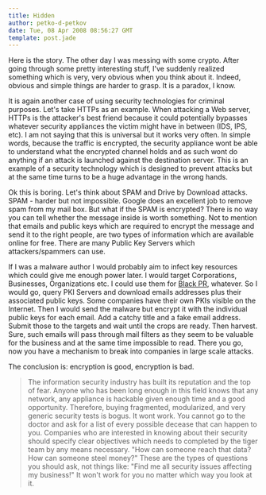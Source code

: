 ```yaml
---
title: Hidden
author: petko-d-petkov
date: Tue, 08 Apr 2008 08:56:27 GMT
template: post.jade
---
```


Here is the story. The other day I was messing with some crypto. After going through some pretty interesting stuff, I've suddenly realized something which is very, very obvious when you think about it. Indeed, obvious and simple things are harder to grasp. It is a paradox, I know.

It is again another case of using security technologies for criminal purposes. Let's take HTTPs as an example. When attacking a Web server, HTTPs is the attacker's best friend because it could potentially bypasses whatever security appliances the victim might have in between (IDS, IPS, etc). I am not saying that this is universal but it works very often. In simple words, because the traffic is encrypted, the security appliance wont be able to understand what the encrypted channel holds and as such wont do anything if an attack is launched against the destination server. This is an example of a security technology which is designed to prevent attacks but at the same time turns to be a huge advantage in the wrong hands.

Ok this is boring. Let's think about SPAM and Drive by Download attacks. SPAM - harder but not impossible. Google does an excellent job to remove spam from my mail box. But what if the SPAM is encrypted? There is no way you can tell whether the message inside is worth something. Not to mention that emails and public keys which are required to encrypt the message and send it to the right people, are two types of information which are available online for free. There are many Public Key Servers which attackers/spammers can use.

If I was a malware author I would probably aim to infect key resources which could give me enough power later. I would target Corporations, Businesses, Organizations etc. I could use them for [Black PR](http://www.spinhunters.org), whatever. So I would go, query PKI Servers and download emails addresses plus their associated public keys. Some companies have their own PKIs visible on the Internet. Then I would send the malware but encrypt it with the individual public keys for each email. Add a catchy title and a fake email address. Submit those to the targets and wait until the crops are ready. Then harvest. Sure, such emails will pass through mail filters as they seem to be valuable for the business and at the same time impossible to read. There you go, now you have a mechanism to break into companies in large scale attacks.

The conclusion is: encryption is good, encryption is bad.

> The information security industry has built its reputation and the top of fear. Anyone who has been long enough in this field knows that any network, any appliance is hackable given enough time and a good opportunity. Therefore, buying fragmented, modularized, and very generic security tests is bogus. It wont work. You cannot go to the doctor and ask for a list of every possible decease that can happen to you. Companies who are interested in knowing about their security should specify clear objectives which needs to completed by the tiger team by any means necessary. "How can someone reach that data? How can someone steel money?" These are the types of questions you should ask, not things like: "Find me all security issues affecting my business!" It won't work for you no matter which way you look at it.
